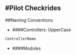 #Pilot Checkrides
---
##Naming Conventions
* ####Controllers: UpperCase 
```Javascript
ControllerName
```
* ####Modules
